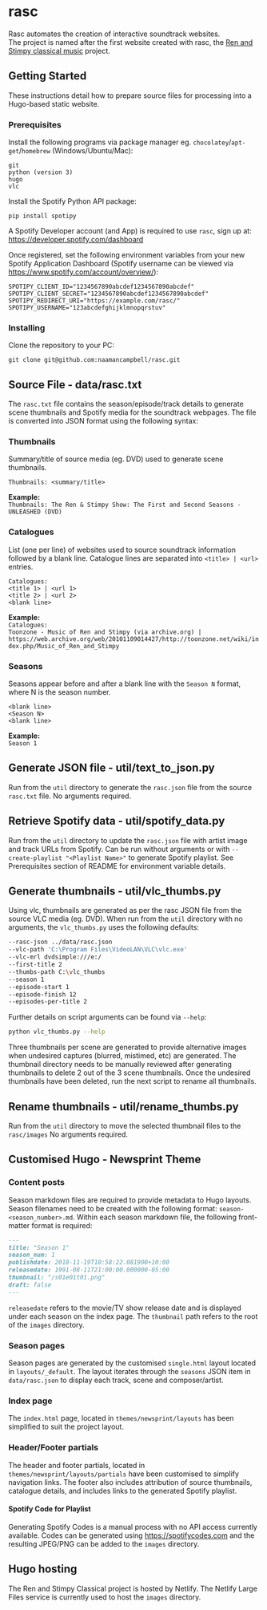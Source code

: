 # rasc
Rasc automates the creation of interactive soundtrack websites.<br>
The project is named after the first website created with rasc, the [Ren and Stimpy classical music](https://rasc.netlify.com/) project.

## Getting Started
These instructions detail how to prepare source files for processing into a Hugo-based static website.

### Prerequisites
Install the following programs via package manager eg. `chocolatey`/`apt-get`/`homebrew` (Windows/Ubuntu/Mac):
```
git
python (version 3)
hugo
vlc
```

Install the Spotify Python API package: 
```
pip install spotipy
```
A Spotify Developer account (and App) is required to use `rasc`, sign up at:
https://developer.spotify.com/dashboard

Once registered, set the following environment variables from your new Spotify Application Dashboard (Spotify username can be viewed via https://www.spotify.com/account/overview/):
```
SPOTIPY_CLIENT_ID="1234567890abcdef1234567890abcdef"
SPOTIPY_CLIENT_SECRET="1234567890abcdef1234567890abcdef"
SPOTIPY_REDIRECT_URI="https://example.com/rasc/"
SPOTIPY_USERNAME="123abcdefghijklmnopqrstuv"
```

### Installing
Clone the repository to your PC: 
```
git clone git@github.com:naamancampbell/rasc.git
```

## Source File - data/rasc.txt
The `rasc.txt` file contains the season/episode/track details to generate scene thumbnails and Spotify media for the soundtrack webpages.  The file is converted into JSON format using the following syntax:

### Thumbnails
Summary/title of source media (eg. DVD) used to generate scene thumbnails.
```
Thumbnails: <summary/title>
```
**Example:**<br>
`Thumbnails: The Ren & Stimpy Show: The First and Second Seasons - UNLEASHED (DVD)`

### Catalogues
List (one per line) of websites used to source soundtrack information followed by a blank line.  Catalogue lines are separated into `<title> | <url>` entries.
```
Catalogues:
<title 1> | <url 1>
<title 2> | <url 2>
<blank line>
```
**Example:**<br>
`Catalogues:`<br>
`Toonzone - Music of Ren and Stimpy (via archive.org) | https://web.archive.org/web/20101109014427/http://toonzone.net/wiki/index.php/Music_of_Ren_and_Stimpy
`

### Seasons
Seasons appear before and after a blank line with the `Season N` format, where N is the season number.
```
<blank line>
<Season N>
<blank line>
```
**Example:**<br>
`Season 1`

## Generate JSON file - util/text_to_json.py
Run from the `util` directory to generate the `rasc.json` file from the source `rasc.txt` file.
No arguments required.

## Retrieve Spotify data - util/spotify_data.py
Run from the `util` directory to update the `rasc.json` file with artist image and track URLs from Spotify.
Can be run without arguments or with `--create-playlist "<Playlist Name>"` to generate Spotify playlist.  See Prerequisites section of README for environment variable details.

## Generate thumbnails - util/vlc_thumbs.py
Using vlc, thumbnails are generated as per the rasc JSON file from the source VLC media (eg. DVD).
When run from the `util` directory with no arguments, the `vlc_thumbs.py` uses the following defaults:

```bash
--rasc-json ../data/rasc.json
--vlc-path 'C:\Program Files\VideoLAN\VLC\vlc.exe'
--vlc-mrl dvdsimple:///e:/
--first-title 2
--thumbs-path C:\vlc_thumbs
--season 1
--episode-start 1
--episode-finish 12
--episodes-per-title 2
```

Further details on script arguments can be found via `--help`:
```bash
python vlc_thumbs.py --help
```

Three thumbnails per scene are generated to provide alternative images when undesired captures (blurred, mistimed, etc) are generated.
The thumbnail directory needs to be manually reviewed after generating thumbnails to delete 2 out of the 3 scene thumbnails.
Once the undesired thumbnails have been deleted, run the next script to rename all thumbnails.

## Rename thumbnails - util/rename_thumbs.py
Run from the `util` directory to move the selected thumbnail files to the `rasc/images`
No arguments required.

## Customised Hugo - Newsprint Theme
### Content posts
Season markdown files are required to provide metadata to Hugo layouts.  Season filenames need to be created with the following format: `season-<season_number>.md`.
Within each season markdown file, the following front-matter format is required:
```markdown
---
title: "Season 1"
season_num: 1
publishdate: 2018-11-19T10:58:22.081900+10:00
releasedate: 1991-08-11T21:00:00.000000-05:00
thumbnail: "/s01e01t01.png"
draft: false
---
```
`releasedate` refers to the movie/TV show release date and is displayed under each season on the index page.
The `thumbnail` path refers to the root of the `images` directory.

### Season pages
Season pages are generated by the customised `single.html` layout located in `layouts/_default`.
The layout iterates through the `seasons` JSON item in `data/rasc.json` to display each track, scene and composer/artist.

### Index page
The `index.html` page, located in `themes/newsprint/layouts` has been simplified to suit the project layout.

### Header/Footer partials
The header and footer partials, located in `themes/newsprint/layouts/partials` have been customised to simplify navigation links.
The footer also includes attribution of source thumbnails, catalogue details, and includes links to the generated Spotify playlist.
#### Spotify Code for Playlist
Generating Spotify Codes is a manual process with no API access currently available.
Codes can be generated using https://spotifycodes.com and the resulting JPEG/PNG can be added to the `images` directory.

## Hugo hosting
The Ren and Stimpy Classical project is hosted by Netlify.
The Netlify Large Files service is currently used to host the `images` directory.